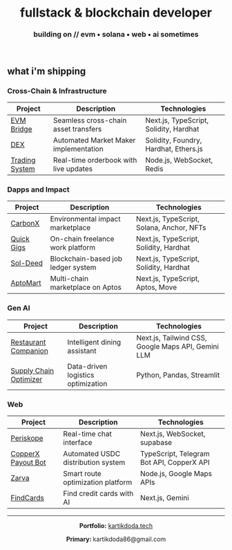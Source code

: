 <div align="center">
  <h1>
     &nbsp;fullstack & blockchain developer&nbsp; 
  </h1>
  <h3>building on // evm • solana • web • ai sometimes </h3>
  <br/>
</div>

## what i'm shipping 

### Cross-Chain & Infrastructure

| Project | Description | Technologies |
|---------|-------------|--------------|
| [EVM Bridge](https://github.com/dodaa08/Evm-Bridge) | Seamless cross-chain asset transfers | Next.js, TypeScript, Solidity, Hardhat |
| [DEX](https://github.com/dodaa08/DEX) | Automated Market Maker implementation | Solidity, Foundry, Hardhat, Ethers.js |
| [Trading System](https://github.com/dodaa08/Trading-System) | Real-time orderbook with live updates | Node.js, WebSocket, Redis |

### Dapps and Impact

| Project | Description | Technologies |
|---------|-------------|--------------|
| [CarbonX](https://canbonx.vercel.app/) | Environmental impact marketplace | Next.js, TypeScript, Solana, Anchor, NFTs |
| [Quick Gigs](https://github.com/dodaa08/Quick-gigs) | On-chain freelance work platform | Next.js, TypeScript, Solidity, Hardhat |
| [Sol-Deed](https://sol-deed.vercel.app/) | Blockchain-based job ledger system | Next.js, TypeScript, Solidity, Hardhat |
| [AptoMart](https://github.com/dodaa08/AptoMart) | Multi-chain marketplace on Aptos | Next.js, TypeScript, Aptos, Move |

### Gen AI

| Project | Description | Technologies |
|---------|-------------|--------------|
| [Restaurant Companion](https://zoto-codecircuit-a4yg.vercel.app/) | Intelligent dining assistant | Next.js, Tailwind CSS, Google Maps API, Gemini LLM |
| [Supply Chain Optimizer](https://github.com/dodaa08/Supply-chain-optimization) | Data-driven logistics optimization | Python, Pandas, Streamlit |

### Web

| Project | Description | Technologies |
|---------|-------------|--------------|
| [Periskope](https://periskope-2nd-attempt.vercel.app/) | Real-time chat interface | Next.js, WebSocket, supabase |
| [CopperX Payout Bot](https://github.com/dodaa08/copperx-payout-bot) | Automated USDC distribution system | TypeScript, Telegram Bot API, CopperX API |
| [Zarva](https://github.com/dodaa08/Zarva) | Smart route optimization platform | Node.js, Google Maps APIs |
| [FindCards](https://github.com/dodaa08/find-cards) | Find credit cards with AI | Next.js, Gemini |

---

<div align="center">
  <p><strong>Portfolio:</strong> <a href="https://kartikdoda.tech">kartikdoda.tech</a></p>
  
  <p><strong>Primary: </strong>kartikdoda86@gmail.com</p>
<!--   <img src="https://media.giphy.com/media/iicDrNGWxHmDrIni6j/giphy.gif" alt="Creative Loop" width="160" />
  <p><i>always building, always learning ⚡</i></p> -->
</div>
